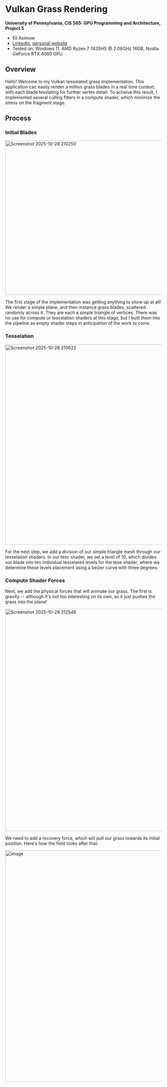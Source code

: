 Vulkan Grass Rendering
==================================

**University of Pennsylvania, CIS 565: GPU Programming and Architecture, Project 5**
*  Eli Asimow
* [LinkedIn](https://www.linkedin.com/in/eli-asimow/), [personal website](https://easimow.com)
* Tested on: Windows 11, AMD Ryzen 7 7435HS @ 2.08GHz 16GB, Nvidia GeForce RTX 4060 GPU

## Overview

Hello! Welcome to my Vulkan tesselated grass implementation. This application can easily render a million grass blades in a real time context, with each blade tesslating for further vertex detail. To acheive this result, I implemented several culling filters in a compute shader, which minimize the stress on the fragment stage.

## Process

### Initial Blades

<img width="1386" height="496" alt="Screenshot 2025-10-28 210250" src="https://github.com/user-attachments/assets/df5db13b-49ff-4224-a6f2-2ecaed8273bb" />

The first stage of the implementation was getting anything to show up at all! We render a simple plane, and then instance grass blades, scattered randomly across it. They are each a simple triangle of vertices. There was no use for compute or tescelation shaders at this stage, but I built them into the pipeline as empty shader steps in anticipation of the work to come.

### Tesselation

<img width="1469" height="643" alt="Screenshot 2025-10-28 210622" src="https://github.com/user-attachments/assets/123e664e-27f4-478e-9639-caec977ad010" />

For the next step, we add a division of our simple triangle mesh through our tesselation shaders. In our tesc shader, we set a level of 10, which divides our blade into ten individual tesselated levels for the tese shader, where we determine these levels placement using a bezier curve with three degrees. 

### Compute Shader Forces

Next, we add the physical forces that will animate our grass. The first is gravity -- although it's not too interesting on its own, as it just pushes the grass into the plane! 

<img width="1600" height="714" alt="Screenshot 2025-10-28 212548" src="https://github.com/user-attachments/assets/c9f89691-5877-4775-94f5-2a1fa23bdf50" />

We need to add a recovery force, which will pull our grass towards its initial position. Here's how the field looks after that:

<img width="1686" height="744" alt="image" src="https://github.com/user-attachments/assets/9407a4e6-1b24-4d0a-8557-09ef719a7988" />


